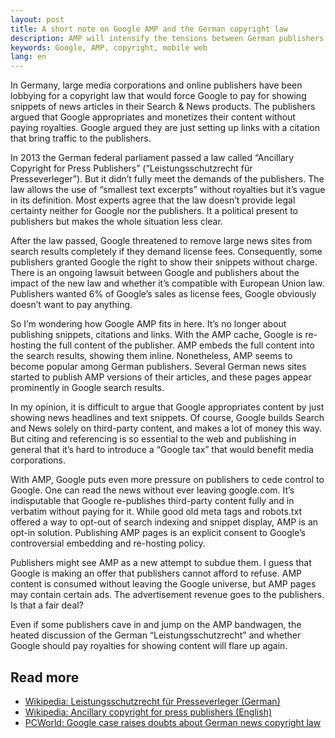 ```yaml
---
layout: post
title: A short note on Google AMP and the German copyright law
description: AMP will intensify the tensions between German publishers and Google
keywords: Google, AMP, copyright, mobile web
lang: en
---
```


In Germany, large media corporations and online publishers have been lobbying for a copyright law that would force Google to pay for showing snippets of news articles in their Search & News products. The publishers argued that Google appropriates and monetizes their content without paying royalties. Google argued they are just setting up links with a citation that bring traffic to the publishers.

In 2013 the German federal parliament passed a law called “Ancillary Copyright for Press Publishers” (“Leistungsschutzrecht für Presseverleger”). But it didn’t fully meet the demands of the publishers. The law allows the use of “smallest text excerpts” without royalties but it’s vague in its definition. Most experts agree that the law doesn’t provide legal certainty neither for Google nor the publishers. It a political present to publishers but makes the whole situation less clear.

After the law passed, Google threatened to remove large news sites from search results completely if they demand license fees. Consequently, some publishers granted Google the right to show their snippets without charge. There is an ongoing lawsuit between Google and publishers about the impact of the new law and whether it’s compatible with European Union law. Publishers wanted 6% of Google’s sales as license fees, Google obviously doesn’t want to pay anything.

So I’m wondering how Google AMP fits in here. It’s no longer about publishing snippets, citations and links. With the AMP cache, Google is re-hosting the full content of the publisher. AMP embeds the full content into the search results, showing them inline. Nonetheless, AMP seems to become popular among German publishers. Several German news sites started to publish AMP versions of their articles, and these pages appear prominently in Google search results.

In my opinion, it is difficult to argue that Google appropriates content by just showing news headlines and text snippets. Of course, Google builds Search and News solely on third-party content, and makes a lot of money this way. But citing and referencing is so essential to the web and publishing in general that it’s hard to introduce a “Google tax” that would benefit media corporations.

With AMP, Google puts even more pressure on publishers to cede control to Google. One can read the news without ever leaving google.com. It’s indisputable that Google re-publishes third-party content fully and in verbatim without paying for it. While good old meta tags and robots.txt offered a way to opt-out of search indexing and snippet display, AMP is an opt-in solution. Publishing AMP pages is an explicit consent to Google’s controversial embedding and re-hosting policy.

Publishers might see AMP as a new attempt to subdue them. I guess that Google is making an offer that publishers cannot afford to refuse. AMP content is consumed without leaving the Google universe, but AMP pages may contain certain ads. The advertisement revenue goes to the publishers. Is that a fair deal?

Even if some publishers cave in and jump on the AMP bandwagen, the heated discussion of the German “Leistungsschutzrecht” and whether Google should pay royalties for showing content will flare up again.

## Read more

<ul class="compact-list">
<li>
  <a href="https://de.wikipedia.org/wiki/Leistungsschutzrecht_f%C3%BCr_Presseverleger" hreflang="de">Wikipedia: Leistungsschutzrecht für Presseverleger (German)</a>
</li>
<li>
  <a href="https://en.wikipedia.org/wiki/Ancillary_copyright_for_press_publishers">Wikipedia: Ancillary copyright for press publishers (English)</a>
</li>
<li>
  <a href="http://www.pcworld.com/article/3195443/internet/google-case-raises-doubts-about-german-news-copyright-law.html">PCWorld: Google case raises doubts about German news copyright law</a>
</li>
</ul>